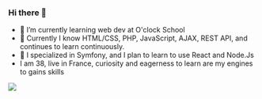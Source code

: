 ### Hi there 👋

- :school_satchel: I’m currently learning web dev at O'clock School 
- 🔭 Currently I know HTML/CSS, PHP, JavaScript, AJAX, REST API, and continues to learn continuously.
- :elephant: I specialized in Symfony, and I plan to learn to use React and Node.Js
- I am 38, live in France, curiosity and eagerness to learn are my engines to gains skills


<img src="https://github-readme-linkedin.vercel.app/[METHOD]?username=[sébastien-cailleau]" />
